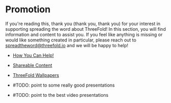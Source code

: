 # Promotion

If you're reading this, thank you (thank you, thank you) for your interest in supporting spreading the word about ThreeFold! In this section, you will find information and content to assist you. If you feel like anything is missing or would like something created in particular, please reach out to spreadtheword@threefold.io and we will be happy to help!

- [How You Can Help!](how_to_help.md)
- [Shareable Content](threefold_content.md)
- [ThreeFold Wallpapers](threefold_wallpapers.md)

- #TODO: point to some really good presentations
- #TODO: point to the best video presentations